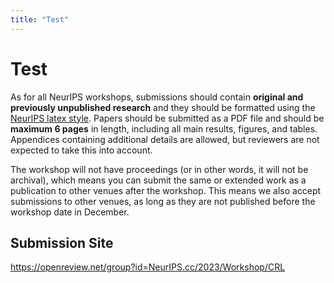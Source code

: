 ```yaml
---
title: "Test"
---
```


# Test

As for all NeurIPS workshops, submissions should contain **original and previously unpublished research** and they should be formatted using the [NeurIPS latex style](https://neurips.cc/Conferences/2023/PaperInformation/StyleFiles). Papers should be submitted as a PDF file and should be **maximum 6 pages** in length, including all main results, figures, and tables. Appendices containing additional details are allowed, but reviewers are not expected to take this into account. 

The workshop will not have proceedings (or in other words, it will not be archival), which means you can submit the same or extended work as a publication to other venues after the workshop. This means we also accept submissions to other venues, as long as they are not published before the workshop date in December.

## Submission Site

https://openreview.net/group?id=NeurIPS.cc/2023/Workshop/CRL


<!-- ## Camera-Ready Revisions 

Camera-Ready revisions are now enabled in OpenReview. While the workshop has no official proceedings, we strongly encourage you to submit a revised "camera-ready" version taking reviewers' comments and suggestions into account. We suggest uploading a revised version prior to the workshop, and possibly another final version (incorporating additional feedback from the poster session and workshop) by the revision deadline of 12 August, one week after the workshop. 


## Updated Style-File 

To prepare your revision/camera-ready version, please use the following template: https://www.overleaf.com/read/jcgtpdmnkfhy [Menu -> Download Source -> unzip -> replace previous style file with the new uaicrl2022.cls -> add \documentclass[accepted]{uaicrl2022} to your tex file] -->

